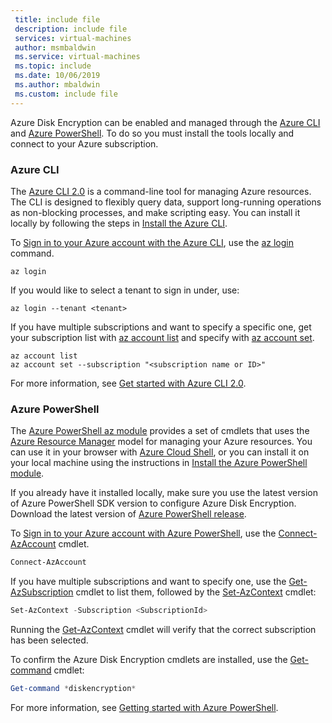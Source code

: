 ```yaml
---
 title: include file
 description: include file
 services: virtual-machines
 author: msmbaldwin
 ms.service: virtual-machines
 ms.topic: include
 ms.date: 10/06/2019
 ms.author: mbaldwin
 ms.custom: include file
---
```

Azure Disk Encryption can be enabled and managed through the [Azure CLI](/cli/azure) and [Azure PowerShell](/powershell/azure/new-azureps-module-az). To do so you must install the tools locally and connect to your Azure subscription.

### Azure CLI

The [Azure CLI 2.0](/cli/azure) is a command-line tool for managing Azure resources. The CLI is designed to flexibly query data, support long-running operations as non-blocking processes, and make scripting easy. You can install it locally by following the steps in [Install the Azure CLI](/cli/azure/install-azure-cli).

To [Sign in to your Azure account with the Azure CLI](/cli/azure/authenticate-azure-cli), use the [az login](/cli/azure/reference-index#az_login) command.

```azurecli
az login
```

If you would like to select a tenant to sign in under, use:
    
```azurecli
az login --tenant <tenant>
```

If you have multiple subscriptions and want to specify a specific one, get your subscription list with [az account list](/cli/azure/account#az_account_list) and specify with [az account set](/cli/azure/account#az_account_set).
     
```azurecli
az account list
az account set --subscription "<subscription name or ID>"
```

For more information, see [Get started with Azure CLI 2.0](/cli/azure/get-started-with-azure-cli). 

### Azure PowerShell
The [Azure PowerShell az module](/powershell/azure/new-azureps-module-az) provides a set of cmdlets that uses the [Azure Resource Manager](../articles/azure-resource-manager/management/overview.md) model for managing your Azure resources. You can use it in your browser with [Azure Cloud Shell](../articles/cloud-shell/overview.md), or you can install it on your local machine using the instructions in [Install the Azure PowerShell module](/powershell/azure/install-az-ps). 

If you already have it installed locally, make sure you use the latest version of Azure PowerShell SDK version to configure Azure Disk Encryption. Download the latest version of [Azure PowerShell release](https://github.com/Azure/azure-powershell/releases).

To [Sign in to your Azure account with Azure PowerShell](/powershell/azure/authenticate-azureps), use the [Connect-AzAccount](/powershell/module/az.accounts/connect-azaccount) cmdlet.

```powershell
Connect-AzAccount
```

If you have multiple subscriptions and want to specify one, use the [Get-AzSubscription](/powershell/module/Az.Accounts/Get-AzSubscription) cmdlet to list them, followed by the [Set-AzContext](/powershell/module/az.accounts/set-azcontext) cmdlet:

```powershell
Set-AzContext -Subscription <SubscriptionId>
```

Running the [Get-AzContext](/powershell/module/Az.Accounts/Get-AzContext) cmdlet will verify that the correct subscription has been selected.

To confirm the Azure Disk Encryption cmdlets are installed, use the [Get-command](/powershell/module/microsoft.powershell.core/get-command) cmdlet:
     
```powershell
Get-command *diskencryption*
```
For more information, see [Getting started with Azure PowerShell](/powershell/azure/get-started-azureps).
